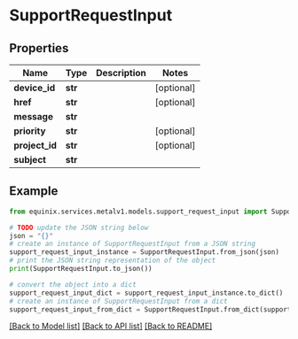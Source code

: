 # SupportRequestInput


## Properties

Name | Type | Description | Notes
------------ | ------------- | ------------- | -------------
**device_id** | **str** |  | [optional] 
**href** | **str** |  | [optional] 
**message** | **str** |  | 
**priority** | **str** |  | [optional] 
**project_id** | **str** |  | [optional] 
**subject** | **str** |  | 

## Example

```python
from equinix.services.metalv1.models.support_request_input import SupportRequestInput

# TODO update the JSON string below
json = "{}"
# create an instance of SupportRequestInput from a JSON string
support_request_input_instance = SupportRequestInput.from_json(json)
# print the JSON string representation of the object
print(SupportRequestInput.to_json())

# convert the object into a dict
support_request_input_dict = support_request_input_instance.to_dict()
# create an instance of SupportRequestInput from a dict
support_request_input_from_dict = SupportRequestInput.from_dict(support_request_input_dict)
```
[[Back to Model list]](../README.md#documentation-for-models) [[Back to API list]](../README.md#documentation-for-api-endpoints) [[Back to README]](../README.md)


